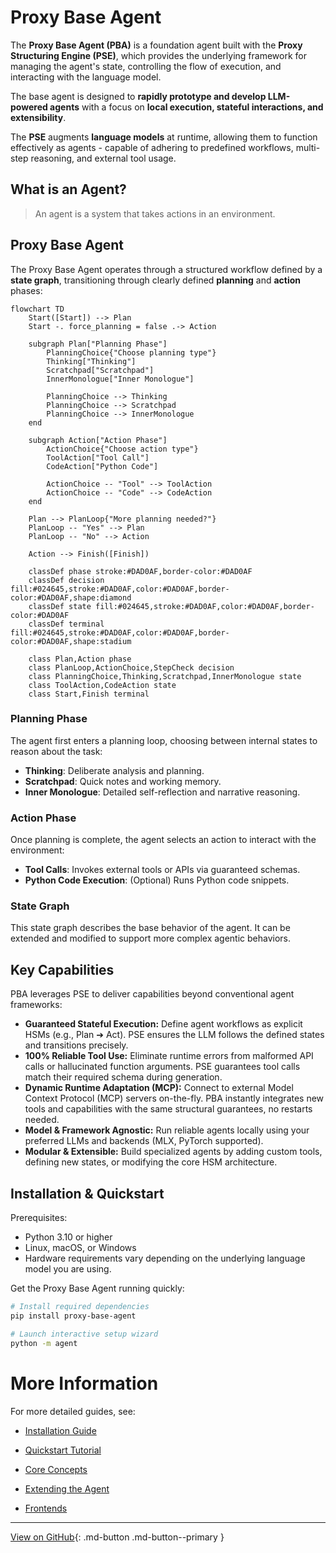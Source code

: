 # Proxy Base Agent

The **Proxy Base Agent (PBA)** is a foundation agent built with the **Proxy Structuring Engine (PSE)**, which provides the underlying framework for managing the agent's state, controlling the flow of execution, and interacting with the language model.

The base agent is designed to **rapidly prototype and develop LLM-powered agents** with a focus on **local execution, stateful interactions, and extensibility**.

The **PSE** augments **language models** at runtime, allowing them to function effectively as agents - capable of adhering to predefined workflows, multi-step reasoning, and external tool usage.

## What is an Agent?

> An agent is a system that takes actions in an environment.

## Proxy Base Agent

The Proxy Base Agent operates through a structured workflow defined by a **state graph**, transitioning through clearly defined **planning** and **action** phases:

```mermaid
flowchart TD
    Start([Start]) --> Plan
    Start -. force_planning = false .-> Action

    subgraph Plan["Planning Phase"]
        PlanningChoice{"Choose planning type"}
        Thinking["Thinking"]
        Scratchpad["Scratchpad"]
        InnerMonologue["Inner Monologue"]

        PlanningChoice --> Thinking
        PlanningChoice --> Scratchpad
        PlanningChoice --> InnerMonologue
    end

    subgraph Action["Action Phase"]
        ActionChoice{"Choose action type"}
        ToolAction["Tool Call"]
        CodeAction["Python Code"]

        ActionChoice -- "Tool" --> ToolAction
        ActionChoice -- "Code" --> CodeAction
    end

    Plan --> PlanLoop{"More planning needed?"}
    PlanLoop -- "Yes" --> Plan
    PlanLoop -- "No" --> Action

    Action --> Finish([Finish])

    classDef phase stroke:#DAD0AF,border-color:#DAD0AF
    classDef decision fill:#024645,stroke:#DAD0AF,color:#DAD0AF,border-color:#DAD0AF,shape:diamond
    classDef state fill:#024645,stroke:#DAD0AF,color:#DAD0AF,border-color:#DAD0AF
    classDef terminal fill:#024645,stroke:#DAD0AF,color:#DAD0AF,border-color:#DAD0AF,shape:stadium

    class Plan,Action phase
    class PlanLoop,ActionChoice,StepCheck decision
    class PlanningChoice,Thinking,Scratchpad,InnerMonologue state
    class ToolAction,CodeAction state
    class Start,Finish terminal
```

### Planning Phase

The agent first enters a planning loop, choosing between internal states to reason about the task:

*   **Thinking**: Deliberate analysis and planning.
*   **Scratchpad**: Quick notes and working memory.
*   **Inner Monologue**: Detailed self-reflection and narrative reasoning.

### Action Phase

Once planning is complete, the agent selects an action to interact with the environment:

*   **Tool Calls**: Invokes external tools or APIs via guaranteed schemas.
*   **Python Code Execution**: (Optional) Runs Python code snippets.

### State Graph

This state graph describes the base behavior of the agent.
It can be extended and modified to support more complex agentic behaviors.

## Key Capabilities

PBA leverages PSE to deliver capabilities beyond conventional agent frameworks:

*   **Guaranteed Stateful Execution:** Define agent workflows as explicit HSMs (e.g., Plan ➔ Act). PSE ensures the LLM follows the defined states and transitions precisely.
*   **100% Reliable Tool Use:** Eliminate runtime errors from malformed API calls or hallucinated function arguments. PSE guarantees tool calls match their required schema during generation.
*   **Dynamic Runtime Adaptation (MCP):** Connect to external Model Context Protocol (MCP) servers on-the-fly. PBA instantly integrates new tools and capabilities with the same structural guarantees, no restarts needed.
*   **Model & Framework Agnostic:** Run reliable agents locally using your preferred LLMs and backends (MLX, PyTorch supported).
*   **Modular & Extensible:** Build specialized agents by adding custom tools, defining new states, or modifying the core HSM architecture.

## Installation & Quickstart

Prerequisites:

- Python 3.10 or higher
- Linux, macOS, or Windows
- Hardware requirements vary depending on the underlying language model you are using.

Get the Proxy Base Agent running quickly:

```bash
# Install required dependencies
pip install proxy-base-agent

# Launch interactive setup wizard
python -m agent
```

# More Information

For more detailed guides, see:

- [Installation Guide](getting-started/installation.md)
- [Quickstart Tutorial](getting-started/quickstart.md)

- [Core Concepts](concepts/index.md)
- [Extending the Agent](extending/index.md)
- [Frontends](frontends/index.md)

---

[View on GitHub](https://github.com/TheProxyCompany/proxy-base-agent){: .md-button .md-button--primary }
